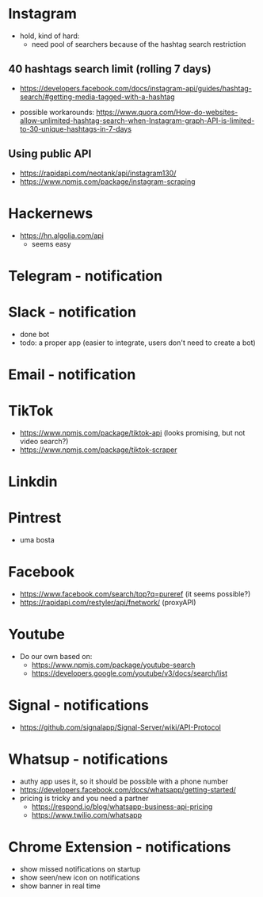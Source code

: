 # Instagram

- hold, kind of hard:
  - need pool of searchers because of the hashtag search restriction

## 40 hashtags search limit (rolling 7 days)

- https://developers.facebook.com/docs/instagram-api/guides/hashtag-search/#getting-media-tagged-with-a-hashtag

- possible workarounds: https://www.quora.com/How-do-websites-allow-unlimited-hashtag-search-when-Instagram-graph-API-is-limited-to-30-unique-hashtags-in-7-days

## Using public API

- https://rapidapi.com/neotank/api/instagram130/
- https://www.npmjs.com/package/instagram-scraping

# Hackernews

- https://hn.algolia.com/api
  - seems easy

# Telegram - notification

# Slack - notification

- done bot
- todo: a proper app (easier to integrate, users don't need to create a bot)

# Email - notification

# TikTok

- https://www.npmjs.com/package/tiktok-api (looks promising, but not video search?)
- https://www.npmjs.com/package/tiktok-scraper

# Linkdin

# Pintrest

- uma bosta

# Facebook

- https://www.facebook.com/search/top?q=pureref (it seems possible?)
- https://rapidapi.com/restyler/api/fnetwork/ (proxyAPI)

# Youtube

- Do our own based on:
  - https://www.npmjs.com/package/youtube-search
  - https://developers.google.com/youtube/v3/docs/search/list

# Signal - notifications

- https://github.com/signalapp/Signal-Server/wiki/API-Protocol

# Whatsup - notifications

- authy app uses it, so it should be possible with a phone number
- https://developers.facebook.com/docs/whatsapp/getting-started/
- pricing is tricky and you need a partner
  - https://respond.io/blog/whatsapp-business-api-pricing
  - https://www.twilio.com/whatsapp

# Chrome Extension - notifications

- show missed notifications on startup
- show seen/new icon on notifications
- show banner in real time
